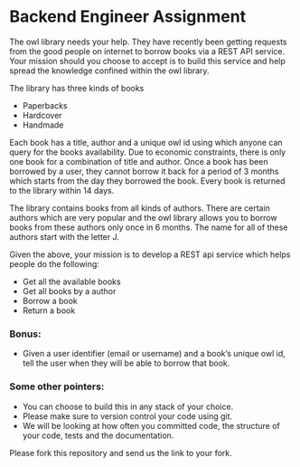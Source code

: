 # Backend Engineer Assignment

The owl library needs your help. They have recently been getting requests from the good people on internet to borrow books via a REST API service. Your mission should you choose to accept is to build this service and help spread the knowledge confined within the owl library.

The library has three kinds of books

- Paperbacks
- Hardcover
- Handmade

Each book has a title, author and a unique owl id using which anyone can query for the books availability. Due to economic constraints, there is only one book for a combination of title and author.  Once a book has been borrowed by a user, they cannot borrow it back for a period of 3 months which starts from the day they borrowed the book. Every book is returned to the library within 14 days.

The library contains books from all kinds of authors. There are certain authors which are very popular and the owl library allows you to borrow books from these authors only once in 6 months. The name for all of these authors start with the letter J.

Given the above, your mission is to develop a REST api service which helps people do the following:

- Get all the available books
- Get all books by a author
- Borrow a book
- Return a book

### Bonus:

- Given a user identifier (email or username) and a book’s unique owl id, tell the user when they will be able to borrow that book.

### Some other pointers:

- You can choose to build this in any stack of your choice.
- Please make sure to version control your code using git.
- We will be looking at how often you committed code, the structure of your code, tests and the documentation.

Please fork this repository and send us the link to your fork.
